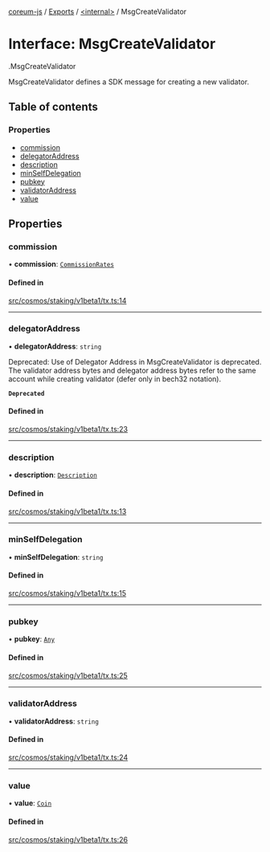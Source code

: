 [coreum-js](../README.md) / [Exports](../modules.md) / [<internal\>](../modules/internal_.md) / MsgCreateValidator

# Interface: MsgCreateValidator

[<internal>](../modules/internal_.md).MsgCreateValidator

MsgCreateValidator defines a SDK message for creating a new validator.

## Table of contents

### Properties

- [commission](internal_.MsgCreateValidator-1.md#commission)
- [delegatorAddress](internal_.MsgCreateValidator-1.md#delegatoraddress)
- [description](internal_.MsgCreateValidator-1.md#description)
- [minSelfDelegation](internal_.MsgCreateValidator-1.md#minselfdelegation)
- [pubkey](internal_.MsgCreateValidator-1.md#pubkey)
- [validatorAddress](internal_.MsgCreateValidator-1.md#validatoraddress)
- [value](internal_.MsgCreateValidator-1.md#value)

## Properties

### commission

• **commission**: [`CommissionRates`](../modules/internal_.md#commissionrates)

#### Defined in

[src/cosmos/staking/v1beta1/tx.ts:14](https://github.com/PyramydLabs/coreum-js/blob/987bc3b/src/cosmos/staking/v1beta1/tx.ts#L14)

___

### delegatorAddress

• **delegatorAddress**: `string`

Deprecated: Use of Delegator Address in MsgCreateValidator is deprecated.
The validator address bytes and delegator address bytes refer to the same account while creating validator (defer
only in bech32 notation).

**`Deprecated`**

#### Defined in

[src/cosmos/staking/v1beta1/tx.ts:23](https://github.com/PyramydLabs/coreum-js/blob/987bc3b/src/cosmos/staking/v1beta1/tx.ts#L23)

___

### description

• **description**: [`Description`](../modules/internal_.md#description)

#### Defined in

[src/cosmos/staking/v1beta1/tx.ts:13](https://github.com/PyramydLabs/coreum-js/blob/987bc3b/src/cosmos/staking/v1beta1/tx.ts#L13)

___

### minSelfDelegation

• **minSelfDelegation**: `string`

#### Defined in

[src/cosmos/staking/v1beta1/tx.ts:15](https://github.com/PyramydLabs/coreum-js/blob/987bc3b/src/cosmos/staking/v1beta1/tx.ts#L15)

___

### pubkey

• **pubkey**: [`Any`](../modules/internal_.md#any)

#### Defined in

[src/cosmos/staking/v1beta1/tx.ts:25](https://github.com/PyramydLabs/coreum-js/blob/987bc3b/src/cosmos/staking/v1beta1/tx.ts#L25)

___

### validatorAddress

• **validatorAddress**: `string`

#### Defined in

[src/cosmos/staking/v1beta1/tx.ts:24](https://github.com/PyramydLabs/coreum-js/blob/987bc3b/src/cosmos/staking/v1beta1/tx.ts#L24)

___

### value

• **value**: [`Coin`](../modules/internal_.md#coin)

#### Defined in

[src/cosmos/staking/v1beta1/tx.ts:26](https://github.com/PyramydLabs/coreum-js/blob/987bc3b/src/cosmos/staking/v1beta1/tx.ts#L26)
